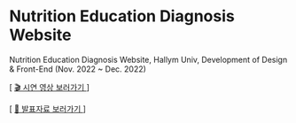 # Nutrition Education Diagnosis Website

Nutrition Education Diagnosis Website, Hallym Univ, Development of Design & Front-End (Nov. 2022 ~ Dec. 2022) <br>

[ <a href="[https://youtu.be/nW9IdfyRd8o](https://www.youtube.com/watch?v=wbbpgStU9_g)">  🎬  시연 영상 보러가기 </a> ]
  
[ <a href="[https://www.miricanvas.com/v/123i0l4](https://www.miricanvas.com/v/11ltj6s)https://www.miricanvas.com/v/11ltj6s"> 📑 발표자료 보러가기 </a> ]


